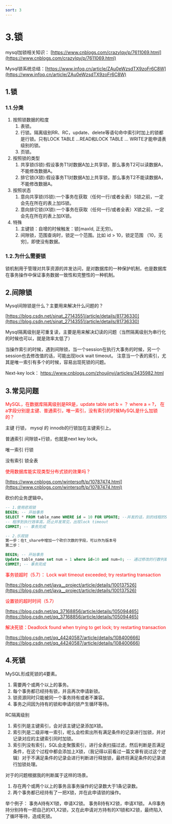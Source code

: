 ```yaml
---
sort: 3
---
```

# 3.锁

mysql加锁相关知识： [https://www.cnblogs.com/crazylqy/p/7611069.html](https://www.cnblogs.com/crazylqy/p/7611069.html)

Mysql锁系统总结：[https://www.infoq.cn/article/ZAu0eWzsdTX9zoFr6C8W](https://www.infoq.cn/article/ZAu0eWzsdTX9zoFr6C8W)

## 1.锁

### 1.1.分类

1. 按照锁数据的粒度
   1. 表锁。
   2. 行锁。隔离级别RR、RC，update、delete等语句命中索引时加上的锁都是行锁。只有LOCK TABLE …READ和LOCK TABLE … WRITE才能申请表级别的锁。
   3. 页锁。
2. 按照锁的类型
   1. 共享锁(S锁):假设事务T1对数据A加上共享锁，那么事务T2可以读数据A，不能修改数据A。
   2. 排它锁(X锁):假设事务T1对数据A加上共享锁，那么事务T2不能读数据A，不能修改数据A。
3. 按照状态
   1. 意向共享锁(IS锁):一个事务在获取（任何一行/或者全表）S锁之前，一定会先在所在的表上加IS锁。
   2. 意向排它锁(IX锁):一个事务在获取（任何一行/或者全表）X锁之前，一定会先在所在的表上加IX锁。
4. 特殊
   1. 主键锁：自增的时候触发：锁[maxId, 正无穷)。
   2. 间隙锁，范围查询时，锁定一个范围。比如 id > 10，锁定范围 （10，无穷]，即使没有数据。

### 1.2.为什么需要锁

锁机制用于管理对共享资源的并发访问，是对数据库的一种保护机制，也是数据库在事务操作中保证事务数据一致性和完整性的一种机制。

## 2.间隙锁

Mysql间隙锁是什么？主要用来解决什么问题的？

[https://blog.csdn.net/sinat_27143551/article/details/81736330](https://blog.csdn.net/sinat_27143551/article/details/81736330)

Mysql隔离级别是可重复读，主要是用来解决幻读的问题（当然隔离级别为串行化的时候也可以，就是效率太低了）

当操作索引的时候，遇到间隙锁，当一个session在执行大事务的时候，另一个session也去修改值的话，可能出现lock wait timeout。
注意当一个表的索引，尤其是唯一索引有多个的时候，容易出现死锁的问题。

Next-key lock： https://www.cnblogs.com/zhoujinyi/articles/3435982.html

## 3.常见问题


<p style="color:red;">MySQL，在数据库隔离级别是RR是，update table set b = ？ where a = ?， 
在a字段分别是主键、普通索引，唯一索引，没有索引的时候MySQL是什么加锁的？</p>

主键 行锁， mysql 的 innodb的行锁加在主键索引上。

普通索引 间隙锁+行锁，也就是next key lock。

唯一索引 行锁

没有索引 锁全表

<p style="color:red;">使用数据库能实现类型分布式锁的效果吗？</p>

[https://www.cnblogs.com/wintersoft/p/10787474.html](https://www.cnblogs.com/wintersoft/p/10787474.html)

砍价的业务逻辑中。

```sql
-- 1.使用悲观锁
BEGIN; -- 开始事务
SELECT * FROM table_name WHERE id = 10 FOR UPDATE; --并发的话，别的线程的SQL是阻塞的， 加的是行锁
-- 程序到执行效率高，防止并发常见，出现lock timeout
COMMIT; -- 事务完成

-- 2.乐观锁
第一步：在t_share中增加一个砍价次数的字段，可以作为版本号
第二步：

BEGIN; -- 开始事务
Update table_name set num = 1 where id=10 and num=0; -- 通过修改的行数判断是否成功
COMMIT; -- 事务完成
```

<p style="color:red;">事务锁超时（5.7）： Lock wait timeout exceeded; try restarting transaction</p>

[https://blog.csdn.net/java__project/article/details/100137526](https://blog.csdn.net/java__project/article/details/100137526)

<p style="color:red;">设置锁的超时时间（5.7）</p>

[https://blog.csdn.net/qq_37168856/article/details/105094465](https://blog.csdn.net/qq_37168856/article/details/105094465)

<p style="color:red;">解决死锁：Deadlock found when trying to get lock; try restarting transaction</p>

[https://blog.csdn.net/qq_44240587/article/details/108400666](https://blog.csdn.net/qq_44240587/article/details/108400666)


## 4.死锁

MySQL形成死锁的4要素。
1. 需要两个或两个以上的事务。
2. 每个事务都已经持有锁，并且再次申请新锁。
3. 锁资源同时只能被同一个事务持有或者不兼容。
4. 事务之间因为持有的锁和申请的锁产生循环等待。

RC隔离级别
1. 索引列是主键索引，会对该主键记录添加X锁。
2. 索引列是二级非唯一索引，呢么会检索出所有满足条件的记录进行加锁，并对记录对应的主键索引同时加锁。
3. 索引列没有索引，SQL会走聚簇索引，进行全表扫描过滤，然后判断是否满足条件，在这个过程中都会添加上X锁，（我记得以前看过一篇文章有说过这个逻辑）对于不满足条件的记录会进行判断进行释放锁，最终将满足条件的记录进行加锁处理。

对于的问题根据我的判断属于这样的场景。
1. 存在两个或两个以上的事务且事务操作的记录数大于1条记录数。
2. 两个事务都已经持有了一把X锁，并在此申请锁的操作。

举个例子：
事务A持有X1锁，申请X2锁。
事务B持有X2锁，申请X1锁。
A/B事务持分别持有一把自己的X1,X2锁，又在此申请对方持有的X1锁和X2锁，最终陷入了循环等待，造成死锁。